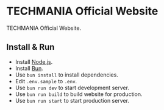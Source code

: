 # TECHMANIA Official Website

TECHMANIA Official Website.

## Install & Run

- Install [Node.js](https://nodejs.org/en/).
- Install [Bun](https://bun.sh/).
- Use `bun install` to install dependencies.
- Edit `.env.sample` to `.env`.
- Use `bun run dev` to start development server.
- Use `bun run build` to build website for production.
- Use `bun run start` to start production server.
